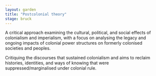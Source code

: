 ```yaml
---  
layout: garden
title: "Postcolonial theory"
stage: bruck
---
```


A critical approach examining the cultural, political, and social effects of colonialism and imperialism, with a focus on analysing the legacy and ongoing impacts of colonial power structures on formerly colonised societies and peoples.

Critiquing the discourses that sustained colonialism and aims to reclaim histories, identities, and ways of knowing that were suppressed/marginalised under colonial rule.